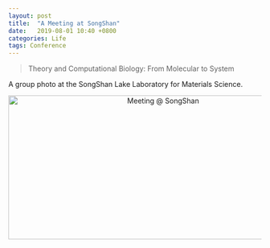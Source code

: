 ```yaml
---
layout: post
title:  "A Meeting at SongShan"
date:   2019-08-01 10:40 +0800
categories: Life
tags: Conference
---
```

>Theory and Computational Biology: From Molecular to System

A group photo at the SongShan Lake Laboratory for Materials Science.
<div align="center">
<img src="{{site.url}}/assets/2019_songshan/meeting_at_songshan.jpeg" width = "600" height = "286" alt="Meeting @ SongShan"/>
 </div>
